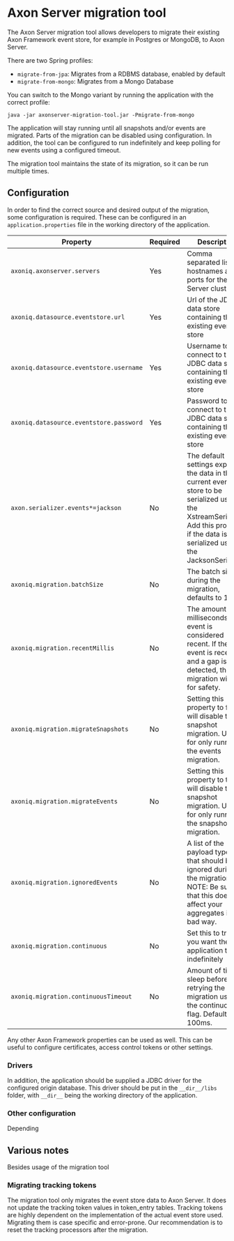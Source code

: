 # Axon Server migration tool

The Axon Server migration tool allows developers to migrate their existing Axon Framework event store, for example in
Postgres or MongoDB, to Axon Server.

There are two Spring profiles:

- `migrate-from-jpa`: Migrates from a RDBMS database, enabled by default
- `migrate-from-mongo`: Migrates from a Mongo Database

You can switch to the Mongo variant by running the application with the correct profile:

`java -jar axonserver-migration-tool.jar -Pmigrate-from-mongo`

The application will stay running until all snapshots and/or events are migrated. Parts of the migration can be disabled
using configuration. In addition, the tool can be configured to run indefinitely and keep polling for new events using a
configured timeout.

The migration tool maintains the state of its migration, so it can be run multiple times.

## Configuration

In order to find the correct source and desired output of the migration, some configuration is required. These can be
configured in an `application.properties` file in the working directory of the application.

| Property                                | Required | Description                                                                                                                                                                            |
|-----------------------------------------|----------|----------------------------------------------------------------------------------------------------------------------------------------------------------------------------------------|
| `axoniq.axonserver.servers`             | Yes      | Comma separated list of hostnames and ports for the Axon Server cluster.                                                                                                               |
| `axoniq.datasource.eventstore.url`      | Yes      | Url of the JDBC data store containing the existing event store                                                                                                                         |
| `axoniq.datasource.eventstore.username` | Yes      | Username to connect to the JDBC data store containing the existing event store                                                                                                         |
| `axoniq.datasource.eventstore.password` | Yes      | Password to connect to the JDBC data store containing the existing event store                                                                                                         |
| `axon.serializer.events*=jackson`       | No       | The default settings expect the data in the current event store to be serialized using the XstreamSerializer. Add this property if the data is serialized using the JacksonSerializer. |
| `axoniq.migration.batchSize`            | No       | The batch size during the migration, defaults to 100                                                                                                                                   |
| `axoniq.migration.recentMillis`         | No       | The amount of milliseconds an event is considered recent. If the event is recent and a gap is detected, the migration will stop for safety.                                            |                                           |
| `axoniq.migration.migrateSnapshots`     | No       | Setting this property to false will disable the snapshot migration. Useful for only running the events migration.                                                                      |                                           |
| `axoniq.migration.migrateEvents`        | No       | Setting this property to true will disable the snapshot migration. Useful for only running the snapshot migration.                                                                     |                                           |
| `axoniq.migration.ignoredEvents`        | No       | A list of the payload types that should be ignored during the migration. NOTE: Be sure that this does not affect your aggregates in a bad way.                                         |                                           |
| `axoniq.migration.continuous`           | No       | Set this to true if you want the application to run indefinitely                                                                                                                       |                                           |
| `axoniq.migration.continuousTimeout`    | No       | Amount of time to sleep before retrying the migration using the continuous flag. Defaults to 100ms.                                                                                    |                                           |

Any other Axon Framework properties can be used as well. This can be useful to configure certificates, access control
tokens or other settings.

### Drivers

In addition, the application should be supplied a JDBC driver for the configured origin database.
This driver should be put in the `__dir__/libs` folder, with `__dir__` being the working directory of the application.

### Other configuration

Depending

## Various notes

Besides usage of the migration tool 

### Migrating tracking tokens

The migration tool only migrates the event store data to Axon Server. It does not update the tracking token values in
token_entry tables. Tracking tokens are highly dependent on the implementation of the actual event store used.
Migrating them is case specific and error-prone. Our recommendation is to reset the tracking processors after the
migration.
